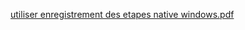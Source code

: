 
[utiliser enregistrement des etapes native windows.pdf](https://github.com/user-attachments/files/17121662/utiliser.enregistrement.des.etapes.native.windows.pdf)
